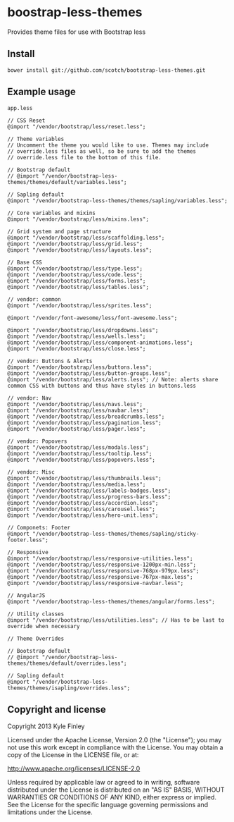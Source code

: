 # boostrap-less-themes

Provides theme files for use with Bootstrap less

## Install

```
bower install git://github.com/scotch/bootstrap-less-themes.git
```

## Example usage

`app.less`

```
// CSS Reset
@import "/vendor/bootstrap/less/reset.less";

// Theme variables
// Uncomment the theme you would like to use. Themes may include
// override.less files as well, so be sure to add the themes
// override.less file to the bottom of this file.

// Bootstrap default
// @import "/vendor/bootstrap-less-themes/themes/default/variables.less";

// Sapling default
@import "/vendor/bootstrap-less-themes/themes/sapling/variables.less";

// Core variables and mixins
@import "/vendor/bootstrap/less/mixins.less";

// Grid system and page structure
@import "/vendor/bootstrap/less/scaffolding.less";
@import "/vendor/bootstrap/less/grid.less";
@import "/vendor/bootstrap/less/layouts.less";

// Base CSS
@import "/vendor/bootstrap/less/type.less";
@import "/vendor/bootstrap/less/code.less";
@import "/vendor/bootstrap/less/forms.less";
@import "/vendor/bootstrap/less/tables.less";

// vendor: common
@import "/vendor/bootstrap/less/sprites.less";

@import "/vendor/font-awesome/less/font-awesome.less";

@import "/vendor/bootstrap/less/dropdowns.less";
@import "/vendor/bootstrap/less/wells.less";
@import "/vendor/bootstrap/less/component-animations.less";
@import "/vendor/bootstrap/less/close.less";

// vendor: Buttons & Alerts
@import "/vendor/bootstrap/less/buttons.less";
@import "/vendor/bootstrap/less/button-groups.less";
@import "/vendor/bootstrap/less/alerts.less"; // Note: alerts share common CSS with buttons and thus have styles in buttons.less

// vendor: Nav
@import "/vendor/bootstrap/less/navs.less";
@import "/vendor/bootstrap/less/navbar.less";
@import "/vendor/bootstrap/less/breadcrumbs.less";
@import "/vendor/bootstrap/less/pagination.less";
@import "/vendor/bootstrap/less/pager.less";

// vendor: Popovers
@import "/vendor/bootstrap/less/modals.less";
@import "/vendor/bootstrap/less/tooltip.less";
@import "/vendor/bootstrap/less/popovers.less";

// vendor: Misc
@import "/vendor/bootstrap/less/thumbnails.less";
@import "/vendor/bootstrap/less/media.less";
@import "/vendor/bootstrap/less/labels-badges.less";
@import "/vendor/bootstrap/less/progress-bars.less";
@import "/vendor/bootstrap/less/accordion.less";
@import "/vendor/bootstrap/less/carousel.less";
@import "/vendor/bootstrap/less/hero-unit.less";

// Componets: Footer
@import "/vendor/bootstrap-less-themes/themes/sapling/sticky-footer.less";

// Responsive
@import "/vendor/bootstrap/less/responsive-utilities.less";
@import "/vendor/bootstrap/less/responsive-1200px-min.less";
@import "/vendor/bootstrap/less/responsive-768px-979px.less";
@import "/vendor/bootstrap/less/responsive-767px-max.less";
@import "/vendor/bootstrap/less/responsive-navbar.less";

// AngularJS
@import "/vendor/bootstrap-less-themes/themes/angular/forms.less";

// Utility classes
@import "/vendor/bootstrap/less/utilities.less"; // Has to be last to override when necessary

// Theme Overrides

// Bootstrap default
// @import "/vendor/bootstrap-less-themes/themes/default/overrides.less";

// Sapling default
@import "/vendor/bootstrap-less-themes/themes/isapling/overrides.less";

```

## Copyright and license

Copyright 2013 Kyle Finley

Licensed under the Apache License, Version 2.0 (the "License");
you may not use this work except in compliance with the License.
You may obtain a copy of the License in the LICENSE file, or at:

   http://www.apache.org/licenses/LICENSE-2.0

Unless required by applicable law or agreed to in writing, software
distributed under the License is distributed on an "AS IS" BASIS,
WITHOUT WARRANTIES OR CONDITIONS OF ANY KIND, either express or implied.
See the License for the specific language governing permissions and
limitations under the License.

